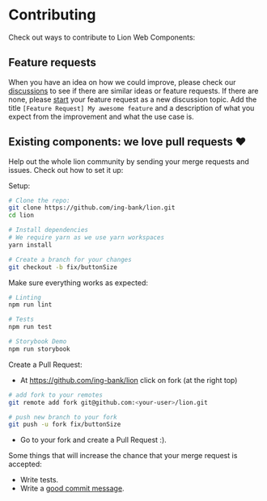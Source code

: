 # Contributing

Check out ways to contribute to Lion Web Components:

## Feature requests

When you have an idea on how we could improve, please check our [discussions](https://github.com/ing-bank/lion/discussions) to see if there are similar ideas or feature requests. If there are none, please [start](https://github.com/ing-bank/lion/discussions/new) your feature request as a new discussion topic. Add the title `[Feature Request] My awesome feature` and a description of what you expect from the improvement and what the use case is.

## Existing components: we love pull requests ♥

Help out the whole lion community by sending your merge requests and issues.
Check out how to set it up:

Setup:

```bash
# Clone the repo:
git clone https://github.com/ing-bank/lion.git
cd lion

# Install dependencies
# We require yarn as we use yarn workspaces
yarn install

# Create a branch for your changes
git checkout -b fix/buttonSize
```

Make sure everything works as expected:

```bash
# Linting
npm run lint

# Tests
npm run test

# Storybook Demo
npm run storybook
```

Create a Pull Request:

- At <https://github.com/ing-bank/lion> click on fork (at the right top)

```bash
# add fork to your remotes
git remote add fork git@github.com:<your-user>/lion.git

# push new branch to your fork
git push -u fork fix/buttonSize
```

- Go to your fork and create a Pull Request :).

Some things that will increase the chance that your merge request is accepted:

- Write tests.
- Write a [good commit message](https://www.conventionalcommits.org/).
